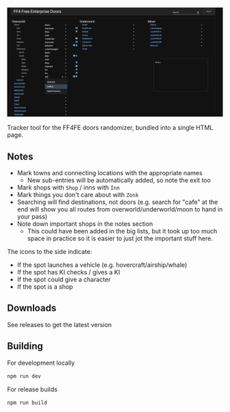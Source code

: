 ![Preview image](./screenshots/preview.png)

Tracker tool for the FF4FE doors randomizer, bundled into a single HTML page.

## Notes
 - Mark towns and connecting locations with the appropriate names
   - New sub-entries will be automatically added, so note the exit too
 - Mark shops with `Shop` / inns with `Inn`
 - Mark things you don't care about with `Zonk`
 - Searching will find destinations, not doors (e.g. search for "cafe" at the end will show you all routes from overworld/underworld/moon to hand in your pass)
 - Note down important shops in the notes section
   - This could have been added in the big lists, but it took up too much space in practice so it is easier to just jot the important stuff here.

The icons to the side indicate:
 - If the spot launches a vehicle (e.g. hovercraft/airship/whale)
 - If the spot has KI checks / gives a KI
 - If the spot could give a character
 - If the spot is a shop

## Downloads
See releases to get the latest version

## Building

For development locally
```bash
npm run dev
```

For release builds
```bash
npm run build
```

